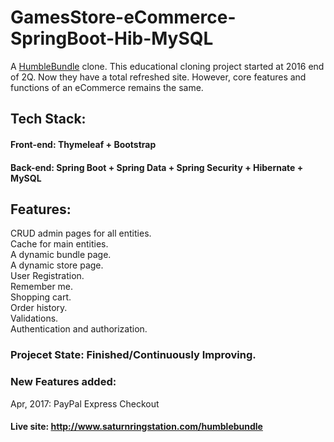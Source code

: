 # GamesStore-eCommerce-SpringBoot-Hib-MySQL
A [HumbleBundle](https://www.humblebundle.com) clone. This educational cloning project started at 2016 end of 2Q. Now they have a total refreshed site. However, core features and functions of an eCommerce remains the same.

## Tech Stack:

#### Front-end: Thymeleaf + Bootstrap

#### Back-end: Spring Boot + Spring Data + Spring Security + Hibernate + MySQL

## Features:

CRUD admin pages for all entities.  
Cache for main entities.  
A dynamic bundle page.  
A dynamic store page.  
User Registration.  
Remember me.  
Shopping cart.  
Order history.  
Validations.  
Authentication and authorization.  

### Projecet State: Finished/Continuously Improving.

### New Features added:

Apr, 2017:  PayPal Express Checkout  

#### Live site: http://www.saturnringstation.com/humblebundle
